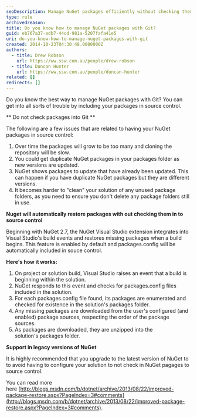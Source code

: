 ```yaml
---
seoDescription: Manage NuGet packages efficiently without checking them into Git by leveraging automatic package restoration and avoiding version control issues.
type: rule
archivedreason:
title: Do you know how to manage NuGet packages with Git?
guid: eb767a37-edb7-44cd-981a-5207fafa41e5
uri: do-you-know-how-to-manage-nuget-packages-with-git
created: 2014-10-23T04:30:48.0000000Z
authors:
  - title: Drew Robson
    url: https://ww.ssw.com.au/people/drew-robson
  - title: Duncan Hunter
    url: https://ww.ssw.com.au/people/duncan-hunter
related: []
redirects: []
---
```


Do you know the best way to manage NuGet packages with Git? You can get into all sorts of trouble by including your packages in source control.

<!--endintro-->

** Do not check packages into Git **

The following are a few issues that are related to having your NuGet packages in source control:

1. Over time the packages will grow to be too many and cloning the repository will be slow.
2. You could get duplicate NuGet packages in your packages folder as new versions are updated.
3. NuGet shows packages to update that have already been updated. This can happen if you have duplicate NuGet packages but they are different versions.
4. It becomes harder to "clean" your solution of any unused package folders, as you need to ensure you don't delete any package folders still in use.

**Nuget will automatically restore packages with out checking them in to source control**

Beginning with NuGet 2.7, the NuGet Visual Studio extension integrates into Visual Studio's build events and restores missing packages when a build begins. This feature is enabled by default and packages.config will be automatically included in souce control.

**Here's how it works:**

1. On project or solution build, Visual Studio raises an event that a build is beginning within the solution.
2. NuGet responds to this event and checks for packages.config files included in the solution.
3. For each packages.config file found, its packages are enumerated and checked for existence in the solution's packages folder.
4. Any missing packages are downloaded from the user's configured (and enabled) package sources, respecting the order of the package sources.
5. As packages are downloaded, they are unzipped into the solution's packages folder.

**Support in legacy versions of NuGet**

It is highly recommended that you upgrade to the latest version of NuGet to to avoid having to configure your solution to not check in NuGet pagages to source control.

You can read more here [http://blogs.msdn.com/b/dotnet/archive/2013/08/22/improved-package-restore.aspx?PageIndex=3#comments](http://blogs.msdn.com/b/dotnet/archive/2013/08/22/improved-package-restore.aspx?PageIndex=3#comments).
